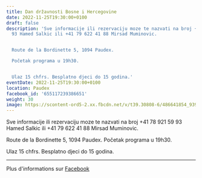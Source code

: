 ```yaml
---
title: Dan državnosti Bosne i Hercegovine
date: 2022-11-25T19:30:00+0100
draft: false
description: 'Sve informacije ili rezervaciju moze te nazvati na broj +41 78 921 59
  93 Hamed Salkic ili +41 79 622 41 88 Mirsad Muminovic.


  Route de la Bordinette 5, 1094 Paudex.

  Početak programa u 19h30.


  Ulaz 15 chfrs. Besplatno djeci do 15 godina.'
eventDate: 2022-11-25T19:30:00+0100
location: Paudex
facebook_id: '655117239386651'
weight: 30
image: https://scontent-ord5-2.xx.fbcdn.net/v/t39.30808-6/486641854_9399207156841686_1516080123773765506_n.jpg?_nc_cat=103&ccb=1-7&_nc_sid=9e60e4&_nc_ohc=AN9Ox2s7cxAQ7kNvwEQ09IC&_nc_oc=Adk3zKnlmu4Vm4rtBXpcH7TFTUdi2wEEDMsVq819hzA9tusUB3ne2MtfosniTHdIHl8&_nc_zt=23&_nc_ht=scontent-ord5-2.xx&edm=ABTKTjYEAAAA&_nc_gid=zwfnKA0vn2Rj-yl_ElVOhg&oh=00_Afbxirbg752snNokvbCLgQ6zc_LaNUH3W2k87jGmtC4p0A&oe=68CD673D
---
```


Sve informacije ili rezervaciju moze te nazvati na broj +41 78 921 59 93 Hamed Salkic ili +41 79 622 41 88 Mirsad Muminovic.

Route de la Bordinette 5, 1094 Paudex.
Početak programa u 19h30.

Ulaz 15 chfrs. Besplatno djeci do 15 godina.

---

Plus d'informations sur [Facebook](https://facebook.com/events/655117239386651)